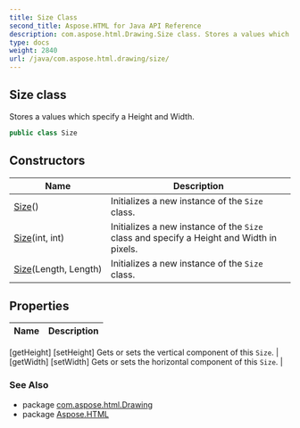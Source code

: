 ```yaml
---
title: Size Class
second_title: Aspose.HTML for Java API Reference
description: com.aspose.html.Drawing.Size class. Stores a values which specify a Height and Width
type: docs
weight: 2840
url: /java/com.aspose.html.drawing/size/
---
```

## Size class

Stores a values which specify a Height and Width.

```java
public class Size
```

## Constructors

| Name | Description |
| --- | --- |
| [Size](size/#constructor)() | Initializes a new instance of the `Size` class. |
| [Size](size/#constructor_2)(int, int) | Initializes a new instance of the `Size` class and specify a Height and Width in pixels. |
| [Size](size/#constructor_1)(Length, Length) | Initializes a new instance of the `Size` class. |

## Properties

| Name | Description |
| --- | --- |
[getHeight]
[setHeight] Gets or sets the vertical component of this `Size`. |
[getWidth]
[setWidth] Gets or sets the horizontal component of this `Size`. |

### See Also

* package [com.aspose.html.Drawing](../../com.aspose.html.drawing/)
* package [Aspose.HTML](../../)
